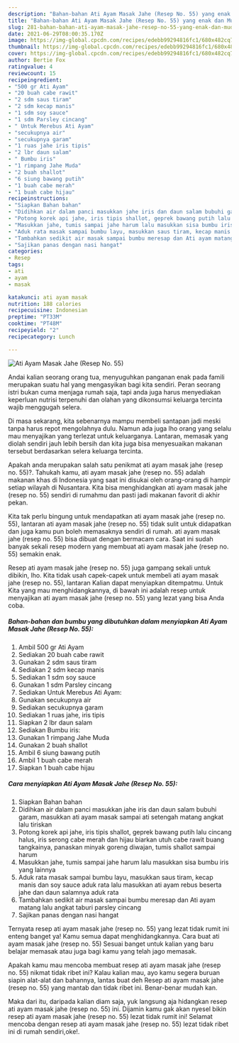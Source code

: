 ```yaml
---
description: "Bahan-bahan Ati Ayam Masak Jahe (Resep No. 55) yang enak dan Mudah Dibuat"
title: "Bahan-bahan Ati Ayam Masak Jahe (Resep No. 55) yang enak dan Mudah Dibuat"
slug: 281-bahan-bahan-ati-ayam-masak-jahe-resep-no-55-yang-enak-dan-mudah-dibuat
date: 2021-06-29T08:00:35.170Z
image: https://img-global.cpcdn.com/recipes/edebb99294816fc1/680x482cq70/ati-ayam-masak-jahe-resep-no-55-foto-resep-utama.jpg
thumbnail: https://img-global.cpcdn.com/recipes/edebb99294816fc1/680x482cq70/ati-ayam-masak-jahe-resep-no-55-foto-resep-utama.jpg
cover: https://img-global.cpcdn.com/recipes/edebb99294816fc1/680x482cq70/ati-ayam-masak-jahe-resep-no-55-foto-resep-utama.jpg
author: Bertie Fox
ratingvalue: 4
reviewcount: 15
recipeingredient:
- "500 gr Ati Ayam"
- "20 buah cabe rawit"
- "2 sdm saus tiram"
- "2 sdm kecap manis"
- "1 sdm soy sauce"
- "1 sdm Parsley cincang"
- " Untuk Merebus Ati Ayam"
- "secukupnya air"
- "secukupnya garam"
- "1 ruas jahe iris tipis"
- "2 lbr daun salam"
- " Bumbu iris"
- "1 rimpang Jahe Muda"
- "2 buah shallot"
- "6 siung bawang putih"
- "1 buah cabe merah"
- "1 buah cabe hijau"
recipeinstructions:
- "Siapkan Bahan bahan"
- "Didihkan air dalam panci masukkan jahe iris dan daun salam bubuhi garam, masukkan ati ayam masak sampai ati setengah matang angkat lalu tiriskan"
- "Potong korek api jahe, iris tipis shallot, geprek bawang putih lalu cincang halus, iris serong cabe merah dan hijau biarkan utuh cabe rawit buang tangkainya, panaskan minyak goreng diwajan, tumis shallot sampai harum"
- "Masukkan jahe, tumis sampai jahe harum lalu masukkan sisa bumbu iris yang lainnya"
- "Aduk rata masak sampai bumbu layu, masukkan saus tiram, kecap manis dan soy sauce aduk rata lalu masukkan ati ayam rebus beserta jahe dan daun salamnya aduk rata"
- "Tambahkan sedikit air masak sampai bumbu meresap dan Ati ayam matang lalu angkat taburi parsley cincang"
- "Sajikan panas dengan nasi hangat"
categories:
- Resep
tags:
- ati
- ayam
- masak

katakunci: ati ayam masak 
nutrition: 188 calories
recipecuisine: Indonesian
preptime: "PT33M"
cooktime: "PT48M"
recipeyield: "2"
recipecategory: Lunch

---
```



![Ati Ayam Masak Jahe (Resep No. 55)](https://img-global.cpcdn.com/recipes/edebb99294816fc1/680x482cq70/ati-ayam-masak-jahe-resep-no-55-foto-resep-utama.jpg)

Andai kalian seorang orang tua, menyuguhkan panganan enak pada famili merupakan suatu hal yang mengasyikan bagi kita sendiri. Peran seorang istri bukan cuma menjaga rumah saja, tapi anda juga harus menyediakan keperluan nutrisi terpenuhi dan olahan yang dikonsumsi keluarga tercinta wajib menggugah selera.

Di masa  sekarang, kita sebenarnya mampu membeli santapan jadi meski tanpa harus repot mengolahnya dulu. Namun ada juga lho orang yang selalu mau menyajikan yang terlezat untuk keluarganya. Lantaran, memasak yang diolah sendiri jauh lebih bersih dan kita juga bisa menyesuaikan makanan tersebut berdasarkan selera keluarga tercinta. 



Apakah anda merupakan salah satu penikmat ati ayam masak jahe (resep no. 55)?. Tahukah kamu, ati ayam masak jahe (resep no. 55) adalah makanan khas di Indonesia yang saat ini disukai oleh orang-orang di hampir setiap wilayah di Nusantara. Kita bisa menghidangkan ati ayam masak jahe (resep no. 55) sendiri di rumahmu dan pasti jadi makanan favorit di akhir pekan.

Kita tak perlu bingung untuk mendapatkan ati ayam masak jahe (resep no. 55), lantaran ati ayam masak jahe (resep no. 55) tidak sulit untuk didapatkan dan juga kamu pun boleh memasaknya sendiri di rumah. ati ayam masak jahe (resep no. 55) bisa dibuat dengan bermacam cara. Saat ini sudah banyak sekali resep modern yang membuat ati ayam masak jahe (resep no. 55) semakin enak.

Resep ati ayam masak jahe (resep no. 55) juga gampang sekali untuk dibikin, lho. Kita tidak usah capek-capek untuk membeli ati ayam masak jahe (resep no. 55), lantaran Kalian dapat menyiapkan ditempatmu. Untuk Kita yang mau menghidangkannya, di bawah ini adalah resep untuk menyajikan ati ayam masak jahe (resep no. 55) yang lezat yang bisa Anda coba.

<!--inarticleads1-->

##### Bahan-bahan dan bumbu yang dibutuhkan dalam menyiapkan Ati Ayam Masak Jahe (Resep No. 55):

1. Ambil 500 gr Ati Ayam
1. Sediakan 20 buah cabe rawit
1. Gunakan 2 sdm saus tiram
1. Sediakan 2 sdm kecap manis
1. Sediakan 1 sdm soy sauce
1. Gunakan 1 sdm Parsley cincang
1. Sediakan  Untuk Merebus Ati Ayam:
1. Gunakan secukupnya air
1. Sediakan secukupnya garam
1. Sediakan 1 ruas jahe, iris tipis
1. Siapkan 2 lbr daun salam
1. Sediakan  Bumbu iris:
1. Gunakan 1 rimpang Jahe Muda
1. Gunakan 2 buah shallot
1. Ambil 6 siung bawang putih
1. Ambil 1 buah cabe merah
1. Siapkan 1 buah cabe hijau




<!--inarticleads2-->

##### Cara menyiapkan Ati Ayam Masak Jahe (Resep No. 55):

1. Siapkan Bahan bahan
1. Didihkan air dalam panci masukkan jahe iris dan daun salam bubuhi garam, masukkan ati ayam masak sampai ati setengah matang angkat lalu tiriskan
1. Potong korek api jahe, iris tipis shallot, geprek bawang putih lalu cincang halus, iris serong cabe merah dan hijau biarkan utuh cabe rawit buang tangkainya, panaskan minyak goreng diwajan, tumis shallot sampai harum
1. Masukkan jahe, tumis sampai jahe harum lalu masukkan sisa bumbu iris yang lainnya
1. Aduk rata masak sampai bumbu layu, masukkan saus tiram, kecap manis dan soy sauce aduk rata lalu masukkan ati ayam rebus beserta jahe dan daun salamnya aduk rata
1. Tambahkan sedikit air masak sampai bumbu meresap dan Ati ayam matang lalu angkat taburi parsley cincang
1. Sajikan panas dengan nasi hangat




Ternyata resep ati ayam masak jahe (resep no. 55) yang lezat tidak rumit ini enteng banget ya! Kamu semua dapat menghidangkannya. Cara buat ati ayam masak jahe (resep no. 55) Sesuai banget untuk kalian yang baru belajar memasak atau juga bagi kamu yang telah jago memasak.

Apakah kamu mau mencoba membuat resep ati ayam masak jahe (resep no. 55) nikmat tidak ribet ini? Kalau kalian mau, ayo kamu segera buruan siapin alat-alat dan bahannya, lantas buat deh Resep ati ayam masak jahe (resep no. 55) yang mantab dan tidak ribet ini. Benar-benar mudah kan. 

Maka dari itu, daripada kalian diam saja, yuk langsung aja hidangkan resep ati ayam masak jahe (resep no. 55) ini. Dijamin kamu gak akan nyesel bikin resep ati ayam masak jahe (resep no. 55) lezat tidak rumit ini! Selamat mencoba dengan resep ati ayam masak jahe (resep no. 55) lezat tidak ribet ini di rumah sendiri,oke!.

